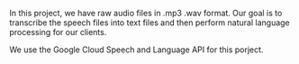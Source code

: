 

In this project, we have raw audio files in .mp3 .wav format. Our goal is to transcribe the speech files into text files and then perform natural language processing for our clients. 

We use the Google Cloud Speech and Language API for this porject.

